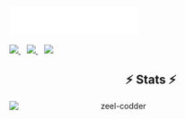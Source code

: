 <img src="images/svg/header_en.svg"></img>

<div>
<a href="https://twitter.com/zeelcoder">
<img width="30px" src="https://www.vectorlogo.zone/logos/twitter/twitter-official.svg" />
</a>&ensp;
<a href="https://www.linkedin.com/in/zeel-prajapati-4832971a3/">
<img width="30px" src="https://www.vectorlogo.zone/logos/linkedin/linkedin-icon.svg" />
</a>&ensp;
<a href="https://www.instagram.com/zeelprajapati_123/">
<img width="30px" src="https://www.vectorlogo.zone/logos/instagram/instagram-icon.svg" />
</a>

</div>

<h2 align="center">⚡ Stats ⚡</h2>
<p align=center>
  <div align=center>
    <a href="https://github.com/denvercoder1/github-readme-streak-stats" title="Go to Source">
      <img align="left" width=390 src="https://github-readme-streak-stats.herokuapp.com/?user=zeel-codder&theme=react&border=61dafb&hide_border=true" alt="zeel-codder" />
    </a>
    </div>
<!--     <a href="https://github.com/anuraghazra/github-readme-stats" title="Go to Source">
      <img align="right" width=390 src="https://github-readme-stats.vercel.app/api?username=zeel-codder&show_icons=true&theme=react&border_color=61dafb&hide_border=true" />
    </a> -->
<!--   <br><br><br><br><br><br><br><br><br>
  <div align=center>
    <a href="https://github.com/anuraghazra/github-readme-stats">
      <img width=325 align="center" src="https://github-readme-stats.vercel.app/api/top-langs/?username=zeel-codder&hide=c%23,powershell,Mathematica,Ruby,Objective-C,Objective-C%2b%2b,Cuda&title_color=61dafb&text_color=ffffff&icon_color=61dafb&bg_color=20232a&langs_count=8&layout=compact&border_color=61dafb&hide_border=true" />
    </a>
  </div> -->
</p>

<div>

<!-- ### 📊 GitHub Stats


![ZeelCodder GitHub stats](https://github-readme-stats.vercel.app/api?username=zeel-codder&show_icons=true&theme=) -->

</div>
